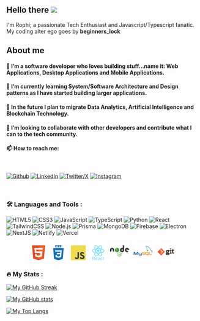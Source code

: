 <div id="greeting" align="left">
  <h2><b size="30px">Hello there </b><img src="https://em-content.zobj.net/thumbs/120/apple/354/waving-hand_medium-dark-skin-tone_1f44b-1f3fe_1f3fe.png" width="20"></h2>
</div>

<div id="header" align="left">
   I'm Rophi; a passionate Tech Enthusiast and Javascript/Typescript fanatic. 
</div>

<div id="header" align="left">
   My coding alter ego  goes by <strong>beginners_lock</strong>
</div>

## About me

####  👀 I’m a software developer who loves building stuff...name it: Web Applications, Desktop Applications and Mobile Applications.
####  🌱 I’m currently learning System/Software Architecture and Design patterns as I have started building larger applications.
####  🔮 In the future I plan to migrate Data Analytics, Artificial Intelligence and Blockchain Technology.
####  💞️ I’m looking to collaborate with other developers and contribute what I can to the tech community.
####  📫 How to reach me:

<br/>

[<img src="https://img.shields.io/badge/GitHub-000000?style=for-the-badge&logo=GitHub&logoColor=white" alt="Github"/>](https://github.com/beginners-lock)
[<img src="https://img.shields.io/badge/Linkedin-0e76a8?style=for-the-badge&logo=Linkedin&logoColor=white" alt="LinkedIn"/>](https://ng.linkedin.com/in/rophi-chukwu)
[<img src="https://img.shields.io/badge/Twitter/X-000000?style=for-the-badge&logo=X&logoColor=white" alt="Twitter/X"/>](https://x.com/beginners_lock)
[<img src="https://img.shields.io/badge/Instagram-ff0069?style=for-the-badge&logo=Instagram&logoColor=white" alt="Instagram"/>](https://www.instagram.com/beginners_lock/)

<br/>
 
### :hammer_and_wrench: Languages and Tools :

![HTML5](https://img.shields.io/badge/HTML5-e34f26?style=for-the-badge&logo=HTML5&logoColor=white)
![CSS3](https://img.shields.io/badge/CSS3-1572B6?style=for-the-badge&logo=CSS3&logoColor=white)
![JavaScript](https://img.shields.io/badge/JavaScript-F7DF1E?style=for-the-badge&logo=JavaScript&logoColor=white)
![TypeScript](https://img.shields.io/badge/TypeScript-3178C6?style=for-the-badge&logo=TypeScript&logoColor=white)
![Python](https://img.shields.io/badge/Python-3776AB?style=for-the-badge&logo=Python&logoColor=white)
![React](https://img.shields.io/badge/React-61DAFB?style=for-the-badge&logo=React&logoColor=white)
![TailwindCSS](https://img.shields.io/badge/TailwindCSS-06B6D4?style=for-the-badge&logo=TailwindCSS&logoColor=white)
![Node.js](https://img.shields.io/badge/Nodejs-5FA04E?style=for-the-badge&logo=Node.js&logoColor=white)
![Prisma](https://img.shields.io/badge/Prisma-2D3748?style=for-the-badge&logo=Prisma&logoColor=white)
![MongoDB](https://img.shields.io/badge/MongoDB-47A248?style=for-the-badge&logo=MongoDB&logoColor=white)
![Firebase](https://img.shields.io/badge/Firebase-DD2C00?style=for-the-badge&logo=Firebase&logoColor=white)
![Electron](https://img.shields.io/badge/Electron-47848F?style=for-the-badge&logo=Electron&logoColor=white)
![NextJS](https://img.shields.io/badge/NextJS-000000?style=for-the-badge&logo=Next.js&logoColor=white)
![Netlify](https://img.shields.io/badge/Netlify-00C7B7?style=for-the-badge&logo=Netlify&logoColor=white)
![Vercel](https://img.shields.io/badge/Vercel-000000?style=for-the-badge&logo=Vercel&logoColor=white)

  <div align="center">
    <img src="https://github.com/devicons/devicon/blob/master/icons/html5/html5-original.svg" title="HTML5" alt="HTML" width="40" height="40"/>&nbsp;&nbsp;
    <img src="https://github.com/devicons/devicon/blob/master/icons/css3/css3-plain-wordmark.svg"  title="CSS3" alt="CSS" width="40" height="40"/>&nbsp;&nbsp;
    <img src="https://github.com/devicons/devicon/blob/master/icons/javascript/javascript-original.svg" title="JavaScript" alt="JavaScript" width="40" height="40"/>&nbsp;&nbsp;
    <img src="https://github.com/devicons/devicon/blob/master/icons/react/react-original-wordmark.svg" title="React" alt="React" width="40" height="40"/>&nbsp;&nbsp;
    <img src="https://github.com/devicons/devicon/blob/master/icons/nodejs/nodejs-original-wordmark.svg" title="NodeJS" alt="NodeJS" width="50" height="50"/>&nbsp;&nbsp;
    <img src="https://github.com/devicons/devicon/blob/master/icons/mysql/mysql-original-wordmark.svg" title="MySQL"  alt="MySQL" width="50" height="50"/>&nbsp;&nbsp;
    <img src="https://github.com/devicons/devicon/blob/master/icons/git/git-original-wordmark.svg" title="Git" **alt="Git" width="45" height="45"/>
  </div>

### :fire: My Stats :
[![My GitHub Streak](http://github-readme-streak-stats.herokuapp.com?user=beginners-lock)](https://git.io/streak-stats)

[![My GitHub stats](https://github-readme-stats.vercel.app/api?username=beginners-lock)](https://github.com/beginners-lock/github-readme-stats)

[![My Top Langs](https://github-readme-stats.vercel.app/api/top-langs/?username=beginners-lock&layout=donut-vertical)](https://github.com/beginners-lock/github-readme-stats)


<!---
beginners-lock/beginners-lock is a ✨ special ✨ repository because its `README.md` (this file) appears on your GitHub profile.
You can click the Preview link to take a look at your changes.
--->
